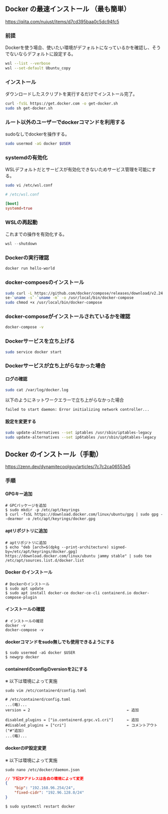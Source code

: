 ## Docker の最速インストール （最も簡単）

https://qiita.com/nujust/items/d7cd395baa0c5dc94fc5

### 前提

Dockerを使う場合、使いたい環境がデフォルトになっているかを確認し、そうでないならデフォルトに設定する。

```sh
wsl --list --verbose
wsl --set-default Ubuntu_copy
```

### インストール 

ダウンロードしたスクリプトを実行するだけでインストール完了。

```sh
curl -fsSL https://get.docker.com -o get-docker.sh
sudo sh get-docker.sh
```

### ルート以外のユーザーでdockerコマンドを利用する

sudoなしでdockerを操作する。

```sh
sudo usermod -aG docker $USER
```

### systemdの有効化

WSLデフォルトだとサービスが有効化できないためサービス管理を可能にする。

```sh
sudo vi /etc/wsl.conf
```

```conf
# /etc/wsl.conf

[boot]
systemd=true
```

### WSLの再起動

これまでの操作を有効化する。

```powershell
wsl --shutdown
```

### Dockerの実行確認

```sh
docker run hello-world
```

### docker-compoesのインストール

```bash
sudo curl -L https://github.com/docker/compose/releases/download/v2.24.5/docker-compo
se-`uname -s`-`uname -m` -o /usr/local/bin/docker-compose
sudo chmod +x /usr/local/bin/docker-compose
```

### docker-composeがインストールされているかを確認

```bash
docker-compose -v
```

### Dockerサービスを立ち上げる

```bash
sudo service docker start
```

### Dockerサービスが立ち上がらなかった場合

#### ログの確認

```bash
sudo cat /var/log/docker.log
```

以下のようにネットワークエラーで立ち上がらなかった場合

```log
failed to start daemon: Error initializing network controller...
```

#### 設定を変更する

```bash
sudo update-alternatives --set iptables /usr/sbin/iptables-legacy
sudo update-alternatives --set ip6tables /usr/sbin/ip6tables-legacy
```

## Docker のインストール（手動）

https://zenn.dev/dynamitecoolguy/articles/7c7c2ca06553e5

### 手順

#### GPGキー追加

```shell
# GPCパッケージを追加
$ sudo mkdir -p /etc/apt/keyrings
$ curl -fsSL https://download.docker.com/linux/ubuntu/gpg | sudo gpg --dearmor -o /etc/apt/keyrings/docker.gpg
```

#### aptリポジトリに追加 

```shell
# aptリポジトリに追加
$ echo "deb [arch=$(dpkg --print-architecture) signed-by=/etc/apt/keyrings/docker.gpg] https://download.docker.com/linux/ubuntu jammy stable" | sudo tee /etc/apt/sources.list.d/docker.list
```

#### Docker のインストール

```shell
# Dockerのインストール
$ sudo apt update
$ sudo apt install docker-ce docker-ce-cli containerd.io docker-compose-plugin
```

#### インストールの確認 

```shell
# インストールの確認 
docker -v
docker-compose -v
```

#### dockerコマンドをsudo無しでも使用できるようにする

```shell
$ sudo usermod -aG docker $USER
$ newgrp docker
```

#### containerdのconfigのversionを2にする

※ 以下は環境によって実施

```shell
sudo vim /etc/containerd/config.toml
```

```toml: /etc/containerd/config.toml
# /etc/containerd/config.toml
...(略)...
version = 2                                           ← 追加

disabled_plugins = ["io.containerd.grpc.v1.cri"]      ← 追加
#disabled_plugins = ["cri"]                           ← コメントアウト("#"追加)
...(略)...
```

#### dockerのIP設定変更

※ 以下は環境によって実施

```shell
sudo nano /etc/docker/daemon.json
```

```json
// 下記IPアドレスは各自の環境によって変更
{
    "bip": "192.168.96.254/24",
    "fixed-cidr": "192.96.128.0/24"
}
```

```shell
$ sudo systemctl restart docker
```
